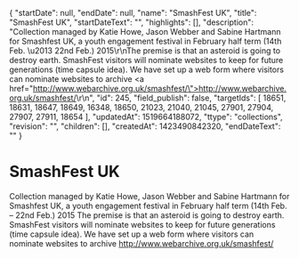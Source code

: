 {
  "startDate": null, 
  "endDate": null, 
  "name": "SmashFest UK", 
  "title": "SmashFest UK", 
  "startDateText": "", 
  "highlights": [], 
  "description": "Collection managed by Katie Howe, Jason Webber and Sabine Hartmann for Smashfest UK, a youth engagement festival in February half term (14th Feb. \u2013 22nd Feb.) 2015\r\nThe premise is that an asteroid is going to destroy earth. SmashFest visitors will nominate websites to keep for future generations (time capsule idea). We have set up a web form where visitors can nominate websites to archive <a href=\"http://www.webarchive.org.uk/smashfest/\">http://www.webarchive.org.uk/smashfest/</a>\r\n", 
  "id": 245, 
  "field_publish": false, 
  "targetIds": [
    18651, 
    18631, 
    18647, 
    18649, 
    16348, 
    18650, 
    21023, 
    21040, 
    21045, 
    27901, 
    27904, 
    27907, 
    27911, 
    18654
  ], 
  "updatedAt": 1519664188072, 
  "ttype": "collections", 
  "revision": "", 
  "children": [], 
  "createdAt": 1423490842320, 
  "endDateText": ""
}

# SmashFest UK

Collection managed by Katie Howe, Jason Webber and Sabine Hartmann for Smashfest UK, a youth engagement festival in February half term (14th Feb. – 22nd Feb.) 2015
The premise is that an asteroid is going to destroy earth. SmashFest visitors will nominate websites to keep for future generations (time capsule idea). We have set up a web form where visitors can nominate websites to archive <a href="http://www.webarchive.org.uk/smashfest/">http://www.webarchive.org.uk/smashfest/</a>
